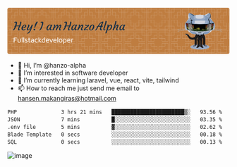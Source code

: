 ![Header](./github-header-image.png)

- 👋 Hi, I’m @hanzo-alpha
- 👀 I’m interested in software developer
- 🌱 I’m currently learning laravel, vue, react, vite, tailwind
- 📫 How to reach me just send me email to hansen.makangiras@hotmail.com 

<!---
hanzo-alpha/hanzo-alpha is a ✨ special ✨ repository because its `README.md` (this file) appears on your GitHub profile.
You can click the Preview link to take a look at your changes.
--->

<!--START_SECTION:waka-->

```txt
PHP              3 hrs 21 mins   ███████████████████████▒░   93.56 %
JSON             7 mins          █░░░░░░░░░░░░░░░░░░░░░░░░   03.35 %
.env file        5 mins          ▓░░░░░░░░░░░░░░░░░░░░░░░░   02.62 %
Blade Template   0 secs          ░░░░░░░░░░░░░░░░░░░░░░░░░   00.18 %
SQL              0 secs          ░░░░░░░░░░░░░░░░░░░░░░░░░   00.13 %
```

<!--END_SECTION:waka-->

![image](https://github.com/hanzo-alpha/hanzo-alpha/assets/111342797/c4bd2977-6123-4017-8652-6e166259b484)


